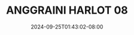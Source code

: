--- 
title: "ANGGRAINI HARLOT 08"
description: "streaming   ANGGRAINI HARLOT 08 simontok full  "
date: 2024-09-25T01:43:02-08:00
file_code: "1132a1apu4zx"
draft: false
cover: "41d2vm558ixpsdmg.jpg"
tags: ["ANGGRAINI", "HARLOT", "bokep-indo", "bokep-viral", "bokep-ig"]
length: 185
fld_id: "1483144"
foldername: "Anggraini"
categories: ["Anggraini"]
views: 0
---